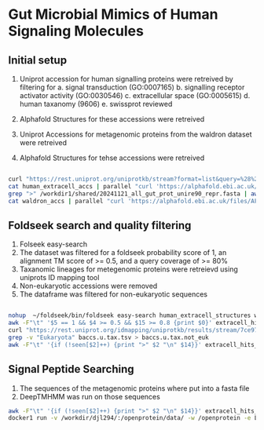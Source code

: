 # Gut Microbial Mimics of Human Signaling Molecules

## Initial setup


1. Uniprot accession for human signalling proteins were retreived by filtering for 
 a. signal transduction (GO:0007165)
 b. signalling receptor activator activity (GO:0030546)
 c. extracellular space (GO:0005615)
 d. human taxanomy (9606)
 e. swissprot reviewed

2. Alphafold Structures for these accessions were retreived
3. Uniprot Accessions for  metagenomic proteins from the waldron dataset were retreived
4. Alphafold Structures for tehse accessions were retreived

```bash

curl "https://rest.uniprot.org/uniprotkb/stream?format=list&query=%28%28go%3A0007165%29+AND+%28go%3A0030546%29+AND+%28go%3A0005615%29+AND+%28taxonomy_id%3A9606%29+AND+%28reviewed%3Atrue%29%29" -o human_extracell_accs
cat human_extracell_accs | parallel "curl 'https://alphafold.ebi.ac.uk/files/AF-{}-F1-model_v4.pdb' -o human_extracell_structures/{}.pdb"
grep ">" /workdir1/shared/20241121_all_gut_prot_unire90_repr.fasta | awk -F"_" '{print $2}' > waldron_accs
cat waldron_accs | parallel "curl 'https://alphafold.ebi.ac.uk/files/AF-{}-F1-model_v4.pdb' -o waldron_structures/{}.pdb"

```



## Foldseek search and quality filtering

1. Folseek easy-search
2. The dataset was filtered for a foldseek probability score of 1, an alignment TM score of >= 0.5, and a query coverage of >= 80%
4. Taxanomic lineages for metegenomic proteins were retreievd using uniprots ID mapping tool
5. Non-eukaryotic accessions were removed
6. The dataframe was filtered for  non-eukaryotic sequences





```bash

nohup  ~/foldseek/bin/foldseek easy-search human_extracell_structures waldron_structures extracell_hits.m8 tmpfolder --threads 50 --format-output "query,target,pident,alntmscore,prob,evalue,bits,alnlen,qstart,qend,tstart,tend,qseq,tseq,qcov,tcov" &
awk -F"\t" '$5 == 1 && $4 >= 0.5 && $15 >= 0.8 {print $0}' extracell_hits.m8 > extracell_hits_prob1_TM50_qcov80.m8
curl "https://rest.uniprot.org/idmapping/uniprotkb/results/stream/7ce976bbf7a6e7aa0a8694b71de7c98d73d5ab59?fields=accession%2Clineage&format=tsv" -o baccs.u.tax.tsv
grep -v "Eukaryota" baccs.u.tax.tsv > baccs.u.tax.not_euk
awk -F"\t" '{if (!seen[$2]++) {print ">" $2 "\n" $14}}' extracell_hits_prob1_TM50_qcov80_noteuk.m8  > extracell_hits_prob1_TM50_qcov80_noteuk.fa

```

## Signal Peptide Searching


1. The sequences of the metagenomic proteins where put into a fasta file
2. DeepTMHMM was run on those sequences

```bash
awk -F"\t" '{if (!seen[$2]++) {print ">" $2 "\n" $14}}' extracell_hits_prob1_TM50_qcov80_noteuk.m8  > extracell_hits_prob1_TM50_qcov80_noteuk.fa
docker1 run -v /workdir/djl294/:/openprotein/data/ -w /openprotein -e LC_ALL=C.UTF-8 -e LANG=C.UTF-8 --rm 7eb681f7f663 python3 predict.py --fasta data/extracell_hits_prob1_TM50_qcov80_noteuk.fa
```


